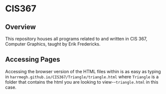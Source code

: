 # CIS367

## Overview

This repository houses all programs related to and written in CIS 367, Computer Graphics, taught by Erik Fredericks.

## Accessing Pages

Accessing the browser version of the HTML files within is as easy as typing in `harrmegh.github.io/CIS367/Triangle/triangle.html` where `Triangle` is a folder that contains the html you are looking to view--`triangle.html` in this case.

